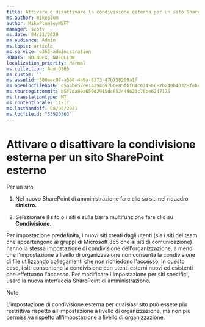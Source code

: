 ```yaml
---
title: Attivare o disattivare la condivisione esterna per un sito SharePoint esterno
ms.author: mikeplum
author: MikePlumleyMSFT
manager: scotv
ms.date: 04/21/2020
ms.audience: Admin
ms.topic: article
ms.service: o365-administration
ROBOTS: NOINDEX, NOFOLLOW
localization_priority: Normal
ms.collection: Adm_O365
ms.custom: ''
ms.assetid: 500eec97-a508-4a9a-8373-47b758209a1f
ms.openlocfilehash: c5aabe52ce1a294b97b0e85fbf04c61456c87b240b40328febe1634aad1a17c6
ms.sourcegitcommit: b5f7da89a650d2915dc652449623c78be6247175
ms.translationtype: MT
ms.contentlocale: it-IT
ms.lasthandoff: 08/05/2021
ms.locfileid: "53920363"
---
```

# <a name="turn-external-sharing-on-or-off-for-a-sharepoint-site"></a>Attivare o disattivare la condivisione esterna per un sito SharePoint esterno

Per un sito:
  
1. Nel nuovo SharePoint di amministrazione fare clic su siti nel riquadro **sinistro.**
    
2. Selezionare il sito o i siti e sulla barra multifunzione fare clic su **Condivisione.**
    
Per impostazione predefinita, i nuovi siti creati dagli utenti (sia i siti del team che appartengono ai gruppi di Microsoft 365 che ai siti di comunicazione) hanno la stessa impostazione di condivisione dell'organizzazione, a meno che l'impostazione a livello di organizzazione non consenta la condivisione di file utilizzando collegamenti che non richiedono l'accesso. In questo caso, i siti consentono la condivisione con utenti esterni nuovi ed esistenti che effettuano l'accesso. Per modificare l'impostazione per siti specifici, usare la nuova interfaccia SharePoint di amministrazione.
  
> [!NOTE]
> L'impostazione di condivisione esterna per qualsiasi sito può essere più restrittiva rispetto all'impostazione a livello di organizzazione, ma non più permissiva rispetto all'impostazione a livello di organizzazione. 
  

